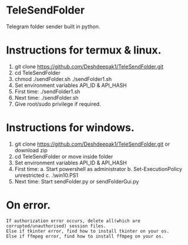 # TeleSendFolder
 Telegram folder sender built in python.

# Instructions for termux & linux.
 1. git clone https://github.com/Deshdeepak1/TeleSendFolder.git
 2. cd TeleSendFolder
 3. chmod  ./sendFolder.sh ./sendFolder1.sh
 4. Set environment variables API_ID & API_HASH
 5. First time: ./sendFolder1.sh 
 6. Next time: ./sendFolder.sh 
 7. Give root/sudo privilege if required.


# Instructions for windows.
 1. git clone https://github.com/Deshdeepak1/TeleSendFolder.git or download zip
 2. cd TeleSendFolder or move inside folder
 3. Set environment variables API_ID & API_HASH
 4. First time:
   a. Start powershell as administrator 
   b. Set-ExecutionPolicy unrestricted
   c. .\win10.PS1
 5. Next time: Start sendFolder.py or sendFolderGui.py

# On error.
	If authorization error occurs, delete all(which are corrupted/unauthorised) session files.
	Else if tkinter error, find how to install tkinter on your os.
	Else if ffmpeg error, find how to install ffmpeg on your os.
